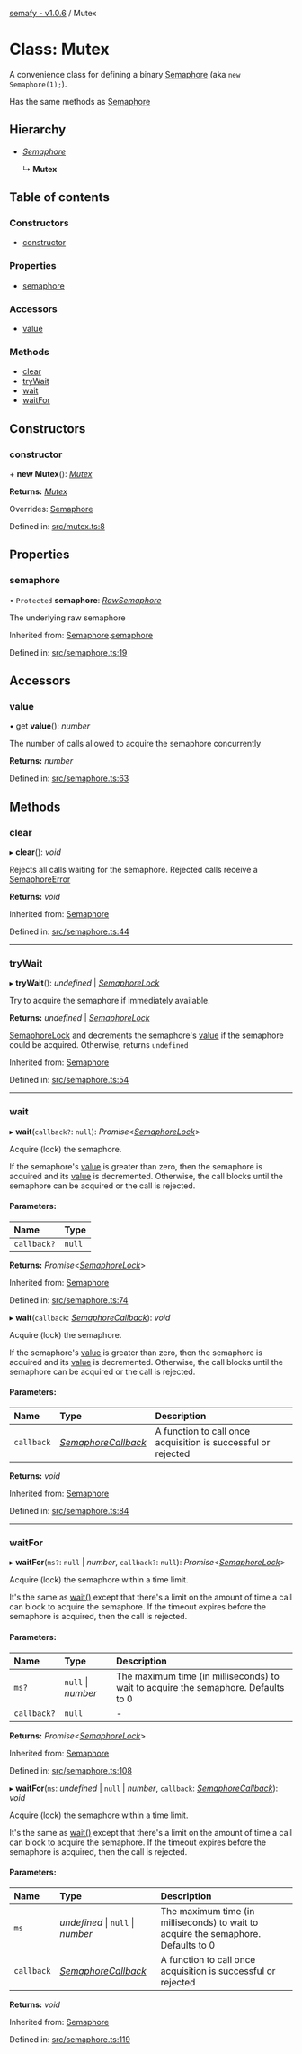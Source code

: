 [semafy - v1.0.6](../README.md) / Mutex

# Class: Mutex

A convenience class for defining a binary [Semaphore](semaphore.md) (aka `new Semaphore(1);`).

Has the same methods as [Semaphore](semaphore.md)

## Hierarchy

* [*Semaphore*](semaphore.md)

  ↳ **Mutex**

## Table of contents

### Constructors

- [constructor](mutex.md#constructor)

### Properties

- [semaphore](mutex.md#semaphore)

### Accessors

- [value](mutex.md#value)

### Methods

- [clear](mutex.md#clear)
- [tryWait](mutex.md#trywait)
- [wait](mutex.md#wait)
- [waitFor](mutex.md#waitfor)

## Constructors

### constructor

\+ **new Mutex**(): [*Mutex*](mutex.md)

**Returns:** [*Mutex*](mutex.md)

Overrides: [Semaphore](semaphore.md)

Defined in: [src/mutex.ts:8](https://github.com/havelessbemore/semafy/blob/9e5af2a/src/mutex.ts#L8)

## Properties

### semaphore

• `Protected` **semaphore**: [*RawSemaphore*](rawsemaphore.md)

The underlying raw semaphore

Inherited from: [Semaphore](semaphore.md).[semaphore](semaphore.md#semaphore)

Defined in: [src/semaphore.ts:19](https://github.com/havelessbemore/semafy/blob/9e5af2a/src/semaphore.ts#L19)

## Accessors

### value

• get **value**(): *number*

The number of calls allowed to acquire the semaphore concurrently

**Returns:** *number*

Defined in: [src/semaphore.ts:63](https://github.com/havelessbemore/semafy/blob/9e5af2a/src/semaphore.ts#L63)

## Methods

### clear

▸ **clear**(): *void*

Rejects all calls waiting for the semaphore. Rejected calls receive a [SemaphoreError](semaphoreerror.md)

**Returns:** *void*

Inherited from: [Semaphore](semaphore.md)

Defined in: [src/semaphore.ts:44](https://github.com/havelessbemore/semafy/blob/9e5af2a/src/semaphore.ts#L44)

___

### tryWait

▸ **tryWait**(): *undefined* \| [*SemaphoreLock*](semaphorelock.md)

Try to acquire the semaphore if immediately available.

**Returns:** *undefined* \| [*SemaphoreLock*](semaphorelock.md)

[SemaphoreLock](semaphorelock.md) and decrements the semaphore's [value](mutex.md#value) if the semaphore could be acquired.
Otherwise, returns `undefined`

Inherited from: [Semaphore](semaphore.md)

Defined in: [src/semaphore.ts:54](https://github.com/havelessbemore/semafy/blob/9e5af2a/src/semaphore.ts#L54)

___

### wait

▸ **wait**(`callback?`: ``null``): *Promise*<[*SemaphoreLock*](semaphorelock.md)\>

Acquire (lock) the semaphore.

If the semaphore's [value](mutex.md#value) is greater than zero, then the semaphore is acquired
and its [value](mutex.md#value) is decremented. Otherwise, the call blocks until the semaphore
can be acquired or the call is rejected.

#### Parameters:

| Name | Type |
| :------ | :------ |
| `callback?` | ``null`` |

**Returns:** *Promise*<[*SemaphoreLock*](semaphorelock.md)\>

Inherited from: [Semaphore](semaphore.md)

Defined in: [src/semaphore.ts:74](https://github.com/havelessbemore/semafy/blob/9e5af2a/src/semaphore.ts#L74)

▸ **wait**(`callback`: [*SemaphoreCallback*](../interfaces/semaphorecallback.md)): *void*

Acquire (lock) the semaphore.

If the semaphore's [value](mutex.md#value) is greater than zero, then the semaphore is acquired
and its [value](mutex.md#value) is decremented. Otherwise, the call blocks until the semaphore
can be acquired or the call is rejected.

#### Parameters:

| Name | Type | Description |
| :------ | :------ | :------ |
| `callback` | [*SemaphoreCallback*](../interfaces/semaphorecallback.md) | A function to call once acquisition is successful or rejected |

**Returns:** *void*

Inherited from: [Semaphore](semaphore.md)

Defined in: [src/semaphore.ts:84](https://github.com/havelessbemore/semafy/blob/9e5af2a/src/semaphore.ts#L84)

___

### waitFor

▸ **waitFor**(`ms?`: ``null`` \| *number*, `callback?`: ``null``): *Promise*<[*SemaphoreLock*](semaphorelock.md)\>

Acquire (lock) the semaphore within a time limit.

It's the same as [wait()](mutex.md#wait) except that there's a limit on the amount of time a call
can block to acquire the semaphore. If the timeout expires before the semaphore is
acquired, then the call is rejected.

#### Parameters:

| Name | Type | Description |
| :------ | :------ | :------ |
| `ms?` | ``null`` \| *number* | The maximum time (in milliseconds) to wait to acquire the semaphore. Defaults to 0 |
| `callback?` | ``null`` | - |

**Returns:** *Promise*<[*SemaphoreLock*](semaphorelock.md)\>

Inherited from: [Semaphore](semaphore.md)

Defined in: [src/semaphore.ts:108](https://github.com/havelessbemore/semafy/blob/9e5af2a/src/semaphore.ts#L108)

▸ **waitFor**(`ms`: *undefined* \| ``null`` \| *number*, `callback`: [*SemaphoreCallback*](../interfaces/semaphorecallback.md)): *void*

Acquire (lock) the semaphore within a time limit.

It's the same as [wait()](mutex.md#wait) except that there's a limit on the amount of time a call
can block to acquire the semaphore. If the timeout expires before the semaphore is
acquired, then the call is rejected.

#### Parameters:

| Name | Type | Description |
| :------ | :------ | :------ |
| `ms` | *undefined* \| ``null`` \| *number* | The maximum time (in milliseconds) to wait to acquire the semaphore. Defaults to 0 |
| `callback` | [*SemaphoreCallback*](../interfaces/semaphorecallback.md) | A function to call once acquisition is successful or rejected |

**Returns:** *void*

Inherited from: [Semaphore](semaphore.md)

Defined in: [src/semaphore.ts:119](https://github.com/havelessbemore/semafy/blob/9e5af2a/src/semaphore.ts#L119)
